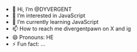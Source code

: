 - 👋 Hi, I’m @DYVERGENT
- 👀 I’m interested in JavaScript 
- 🌱 I’m currently learning JavaScript
- 📫 How to reach me  divergentpawn on X and ig
- 😄 Pronouns: HE
- ⚡ Fun fact: ...

<!---
DYVERGENT/DYVERGENT is a ✨ special ✨ repository because its `README.md` (this file) appears on your GitHub profile.
You can click the Preview link to take a look at your changes.
--->
